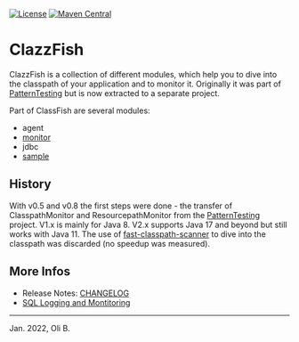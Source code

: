 [![License](https://img.shields.io/badge/License-Apache%202.0-blue.svg)](http://www.apache.org/licenses/LICENSE-2.0.html)
[![Maven Central](https://maven-badges.herokuapp.com/maven-central/de.aosd.clazzfish/clazzfish/badge.svg)](https://maven-badges.herokuapp.com/maven-central/de.aosd.clazzfish/clazzfish)

# ClazzFish

ClazzFish is a collection of different modules, which help you to dive into the classpath of your application and to monitor it.
Originally it was part of [PatternTesting](http://patterntesting.org) but is now extracted to a separate project.

Part of ClassFish are several modules:

* agent
* [monitor](monitor/README.md)
* jdbc
* [sample](sample/README.md)



## History

With v0.5 and v0.8 the first steps were done - the transfer of ClasspathMonitor and ResourcepathMonitor from the [PatternTesting](http://patterntesting.org) project.
V1.x is mainly for Java 8.
V2.x supports Java 17 and beyond but still works with Java 11.
The use of [fast-classpath-scanner](https://github.com/lukehutch/fast-classpath-scanner) to dive into the classpath was discarded (no speedup was measured).



## More Infos

* Release Notes: [CHANGELOG](CHANGELOG.md)
* [SQL Logging and Montitoring](src/doc/SQL-Logging.adoc)

---
Jan. 2022,
Oli B.
